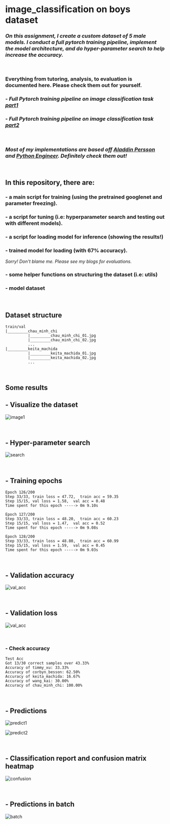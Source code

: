 # image_classification on boys dataset

### _On this assignment, I create a custom dataset of 5 male models. I conduct a full pytorch training pipeline, implement the model architecture, and do hyper-parameter search to help increase the accuracy._

&nbsp;

### Everything from tutoring, analysis, to evaluation is documented here. Please check them out for yourself.

### - _Full Pytorch training pipeline on image classification task [ part1 ]_

### - _Full Pytorch training pipeline on image classification task [ part2 ]_

&nbsp;

### _Most of my implementations are based off [Aladdin Persson] and [Python Engineer]. Definitely check them out!_

&nbsp;

## In this repository, there are:

### - a main script for training (using the pretrained googlenet and parameter freezing).

### - a script for tuning (i.e: hyperparameter search and testing out with different models).

### - a script for loading model for inference (showing the results!)

### - trained model for loading (with 67% accuracy).

_Sorry! Don't blame me. Please see my blogs for evaluations._

### - some helper functions on structuring the dataset (i.e: utils)

### - model dataset

&nbsp;

## Dataset structure

    train/val
    |_________chau_minh_chi
              |_________chau_minh_chi_01.jpg
              |_________chau_minh_chi_02.jpg
              ...
    |_________keita_machida
              |_________keita_machida_01.jpg
              |_________keita_machida_02.jpg
              ...

&nbsp;

## Some results

## - **Visualize the dataset**

![image1](images/visualize.PNG)

&nbsp;

## - **Hyper-parameter search**

![search](images/search.PNG)

&nbsp;

## - **Training epochs**

    Epoch 126/200
    Step 33/33, train loss = 47.72,  train acc = 59.35
    Step 15/15, val loss = 1.58,  val acc = 0.48
    Time spent for this epoch -----> 0m 9.10s

    Epoch 127/200
    Step 33/33, train loss = 48.20,  train acc = 60.23
    Step 15/15, val loss = 1.47,  val acc = 0.52
    Time spent for this epoch -----> 0m 9.08s

    Epoch 128/200
    Step 33/33, train loss = 48.80,  train acc = 60.99
    Step 15/15, val loss = 1.59,  val acc = 0.45
    Time spent for this epoch -----> 0m 9.03s

&nbsp;

## - **Validation accuracy**

![val_acc](images/acc.PNG)

&nbsp;

## - **Validation loss**

![val_acc](images/loss.PNG)

&nbsp;

### - **Check accuracy**

    Test Acc
    Got 13/30 correct samples over 43.33%
    Accuracy of timmy_xu: 33.33%
    Accuracy of corbyn_besson: 62.50%
    Accuracy of keita_machida: 16.67%
    Accuracy of wang_kai: 30.00%
    Accuracy of chau_minh_chi: 100.00%

&nbsp;

## - **Predictions**

![predict1](images/predict1.PNG)

![predict2](images/pred2.PNG)

&nbsp;

## - **Classification report and confusion matrix heatmap**

![confusion](images/confusion.PNG)

&nbsp;

## - **Predictions in batch**

![batch](images/batch.PNG)

[part1]: https://blogbybao.wordpress.com/2022/02/13/full-pytorch-training-pipeline-on-image-classification-task/
[part2]: https://blogbybao.wordpress.com/2022/02/14/full-pytorch-training-pipeline-on-image-classification-task-part2/
[aladdin persson]: https://www.youtube.com/playlist?list=PLhhyoLH6IjfxeoooqP9rhU3HJIAVAJ3Vz
[python engineer]: https://www.youtube.com/playlist?list=PLqnslRFeH2UrcDBWF5mfPGpqQDSta6VK4
